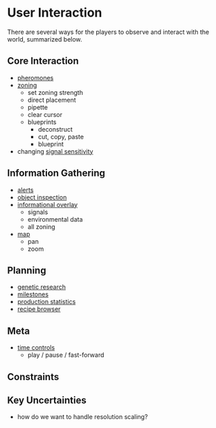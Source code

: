 # User Interaction

There are several ways for the players to observe and interact with the world, summarized below.

## Core Interaction

- [pheromones](pheromones.md)
- [zoning](zoning.md)
  - set zoning strength
  - direct placement
  - pipette
  - clear cursor
  - blueprints
    - deconstruct
    - cut, copy, paste
    - blueprint
- changing [signal sensitivity](sensitivity.md)

## Information Gathering

- [alerts](alerts.md)
- [object inspection](inspection.md)
- [informational overlay](overlay.md)
  - signals
  - environmental data
  - all zoning
- [map](map.md)
  - pan
  - zoom

## Planning

- [genetic research](genetics.md)
- [milestones](milestones.md)
- [production statistics](production-statistics.md)
- [recipe browser](recipe-browser.md)

## Meta

- [time controls](time-controls.md)
  - play / pause / fast-forward

## Constraints

## Key Uncertainties

- how do we want to handle resolution scaling?
